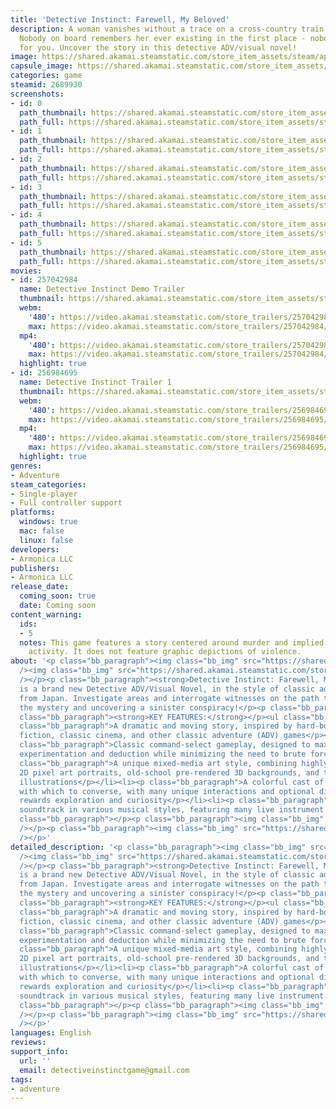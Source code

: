 ```yaml
---
title: 'Detective Instinct: Farewell, My Beloved'
description: A woman vanishes without a trace on a cross-country train. The catch?
  Nobody on board remembers her ever existing in the first place - nobody, except
  for you. Uncover the story in this detective ADV/visual novel!
image: https://shared.akamai.steamstatic.com/store_item_assets/steam/apps/2689930/header.jpg?t=1731464240
capsule_image: https://shared.akamai.steamstatic.com/store_item_assets/steam/apps/2689930/5c278457870cc4c69011bc235ba0839251a1fd9f/capsule_231x87.jpg?t=1731464240
categories: game
steamid: 2689930
screenshots:
- id: 0
  path_thumbnail: https://shared.akamai.steamstatic.com/store_item_assets/steam/apps/2689930/ss_fc0bdaab15544cf8906601fecce227998d0907ed.600x338.jpg?t=1731464240
  path_full: https://shared.akamai.steamstatic.com/store_item_assets/steam/apps/2689930/ss_fc0bdaab15544cf8906601fecce227998d0907ed.1920x1080.jpg?t=1731464240
- id: 1
  path_thumbnail: https://shared.akamai.steamstatic.com/store_item_assets/steam/apps/2689930/ss_a7912b8ceb95b38b668c734f4ac8fb7f0c8d35b6.600x338.jpg?t=1731464240
  path_full: https://shared.akamai.steamstatic.com/store_item_assets/steam/apps/2689930/ss_a7912b8ceb95b38b668c734f4ac8fb7f0c8d35b6.1920x1080.jpg?t=1731464240
- id: 2
  path_thumbnail: https://shared.akamai.steamstatic.com/store_item_assets/steam/apps/2689930/ss_f44e571654832ce95f51d303794105bb055f3dd2.600x338.jpg?t=1731464240
  path_full: https://shared.akamai.steamstatic.com/store_item_assets/steam/apps/2689930/ss_f44e571654832ce95f51d303794105bb055f3dd2.1920x1080.jpg?t=1731464240
- id: 3
  path_thumbnail: https://shared.akamai.steamstatic.com/store_item_assets/steam/apps/2689930/ss_4e5fd4a208203f7e3c08ddb947a871e1280eb3a9.600x338.jpg?t=1731464240
  path_full: https://shared.akamai.steamstatic.com/store_item_assets/steam/apps/2689930/ss_4e5fd4a208203f7e3c08ddb947a871e1280eb3a9.1920x1080.jpg?t=1731464240
- id: 4
  path_thumbnail: https://shared.akamai.steamstatic.com/store_item_assets/steam/apps/2689930/ss_d40efe611bd98af187fce9a66c5a44ad5d25c94c.600x338.jpg?t=1731464240
  path_full: https://shared.akamai.steamstatic.com/store_item_assets/steam/apps/2689930/ss_d40efe611bd98af187fce9a66c5a44ad5d25c94c.1920x1080.jpg?t=1731464240
- id: 5
  path_thumbnail: https://shared.akamai.steamstatic.com/store_item_assets/steam/apps/2689930/ss_9c6f91ad1743933ebd3f62189d06c0089684fc25.600x338.jpg?t=1731464240
  path_full: https://shared.akamai.steamstatic.com/store_item_assets/steam/apps/2689930/ss_9c6f91ad1743933ebd3f62189d06c0089684fc25.1920x1080.jpg?t=1731464240
movies:
- id: 257042984
  name: Detective Instinct Demo Trailer
  thumbnail: https://shared.akamai.steamstatic.com/store_item_assets/steam/apps/257042984/9d09506c75e2cc7db3a098e5494744e75785c576/movie_600x337.jpg?t=1731463712
  webm:
    '480': https://video.akamai.steamstatic.com/store_trailers/257042984/movie480_vp9.webm?t=1731463712
    max: https://video.akamai.steamstatic.com/store_trailers/257042984/movie_max_vp9.webm?t=1731463712
  mp4:
    '480': https://video.akamai.steamstatic.com/store_trailers/257042984/movie480.mp4?t=1731463712
    max: https://video.akamai.steamstatic.com/store_trailers/257042984/movie_max.mp4?t=1731463712
  highlight: true
- id: 256984695
  name: Detective Instinct Trailer 1
  thumbnail: https://shared.akamai.steamstatic.com/store_item_assets/steam/apps/256984695/1eb581c9fcdc609c247db1e056acdee6c1d8532e/movie_600x337.jpg?t=1731464239
  webm:
    '480': https://video.akamai.steamstatic.com/store_trailers/256984695/movie480_vp9.webm?t=1731464239
    max: https://video.akamai.steamstatic.com/store_trailers/256984695/movie_max_vp9.webm?t=1731464239
  mp4:
    '480': https://video.akamai.steamstatic.com/store_trailers/256984695/movie480.mp4?t=1731464239
    max: https://video.akamai.steamstatic.com/store_trailers/256984695/movie_max.mp4?t=1731464239
  highlight: true
genres:
- Adventure
steam_categories:
- Single-player
- Full controller support
platforms:
  windows: true
  mac: false
  linux: false
developers:
- Armonica LLC
publishers:
- Armonica LLC
release_date:
  coming_soon: true
  date: Coming soon
content_warning:
  ids:
  - 5
  notes: This game features a story centered around murder and implied violent criminal
    activity. It does not feature graphic depictions of violence.
about: '<p class="bb_paragraph"><img class="bb_img" src="https://shared.akamai.steamstatic.com/store_item_assets/steam/apps/2689930/extras/woman_gone_missing.png?t=1731464240"
  /><img class="bb_img" src="https://shared.akamai.steamstatic.com/store_item_assets/steam/apps/2689930/extras/mystery.png?t=1731464240"
  /></p><p class="bb_paragraph"><strong>Detective Instinct: Farewell, My Beloved</strong>
  is a brand new Detective ADV/Visual Novel, in the style of classic adventure games
  from Japan. Investigate areas and interrogate witnesses on the path towards solving
  the mystery and uncovering a sinister conspiracy!</p><p class="bb_paragraph"></p><p
  class="bb_paragraph"><strong>KEY FEATURES:</strong></p><ul class="bb_ul"><li><p
  class="bb_paragraph">A dramatic and moving story, inspired by hard-boiled crime
  fiction, classic cinema, and other classic adventure (ADV) games</p></li><li><p
  class="bb_paragraph">Classic command-select gameplay, designed to maximize player
  experimentation and deduction while minimizing the need to brute force solutions</p></li><li><p
  class="bb_paragraph">A unique mixed-media art style, combining highly expressive
  2D pixel art portraits, old-school pre-rendered 3D backgrounds, and traditional
  illustrations</p></li><li><p class="bb_paragraph">A colorful cast of characters
  with which to converse, with many unique interactions and optional dialogue that
  rewards exploration and curiosity</p></li><li><p class="bb_paragraph">Lavish original
  soundtrack in various musical styles, featuring many live instrument performances</p></li></ul><p
  class="bb_paragraph"></p><p class="bb_paragraph"><img class="bb_img" src="https://shared.akamai.steamstatic.com/store_item_assets/steam/apps/2689930/extras/follow_on_twitter_please.png?t=1731464240"
  /></p><p class="bb_paragraph"><img class="bb_img" src="https://shared.akamai.steamstatic.com/store_item_assets/steam/apps/2689930/extras/Discord.png?t=1731464240"
  /></p>'
detailed_description: '<p class="bb_paragraph"><img class="bb_img" src="https://shared.akamai.steamstatic.com/store_item_assets/steam/apps/2689930/extras/woman_gone_missing.png?t=1731464240"
  /><img class="bb_img" src="https://shared.akamai.steamstatic.com/store_item_assets/steam/apps/2689930/extras/mystery.png?t=1731464240"
  /></p><p class="bb_paragraph"><strong>Detective Instinct: Farewell, My Beloved</strong>
  is a brand new Detective ADV/Visual Novel, in the style of classic adventure games
  from Japan. Investigate areas and interrogate witnesses on the path towards solving
  the mystery and uncovering a sinister conspiracy!</p><p class="bb_paragraph"></p><p
  class="bb_paragraph"><strong>KEY FEATURES:</strong></p><ul class="bb_ul"><li><p
  class="bb_paragraph">A dramatic and moving story, inspired by hard-boiled crime
  fiction, classic cinema, and other classic adventure (ADV) games</p></li><li><p
  class="bb_paragraph">Classic command-select gameplay, designed to maximize player
  experimentation and deduction while minimizing the need to brute force solutions</p></li><li><p
  class="bb_paragraph">A unique mixed-media art style, combining highly expressive
  2D pixel art portraits, old-school pre-rendered 3D backgrounds, and traditional
  illustrations</p></li><li><p class="bb_paragraph">A colorful cast of characters
  with which to converse, with many unique interactions and optional dialogue that
  rewards exploration and curiosity</p></li><li><p class="bb_paragraph">Lavish original
  soundtrack in various musical styles, featuring many live instrument performances</p></li></ul><p
  class="bb_paragraph"></p><p class="bb_paragraph"><img class="bb_img" src="https://shared.akamai.steamstatic.com/store_item_assets/steam/apps/2689930/extras/follow_on_twitter_please.png?t=1731464240"
  /></p><p class="bb_paragraph"><img class="bb_img" src="https://shared.akamai.steamstatic.com/store_item_assets/steam/apps/2689930/extras/Discord.png?t=1731464240"
  /></p>'
languages: English
reviews:
support_info:
  url: ''
  email: detectiveinstinctgame@gmail.com
tags:
- adventure
---
```

